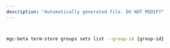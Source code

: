 ```yaml
---
description: "Automatically generated file. DO NOT MODIFY"
---
```


```bash


mgc-beta term-store groups sets list --group-id {group-id}

```